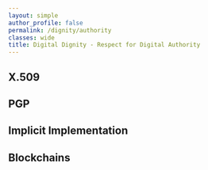 ```yaml
---
layout: simple
author_profile: false
permalink: /dignity/authority
classes: wide
title: Digital Dignity - Respect for Digital Authority
---
```


## X.509

## PGP

## Implicit Implementation

## Blockchains
